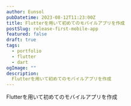 ```yaml
---
author: Eunsol
pubDatetime: 2023-08-12T11:23:00Z
title: Flutterを用いて初めてのモバイルアプリを作成
postSlug: release-first-mobile-app
featured: false
draft: true
tags:
  - portfolio
  - flutter
  - dart
ogImage: ""
description:
  Flutterを用いて初めてのモバイルアプリを作成
---
```


Flutterを用いて初めてのモバイルアプリを作成

